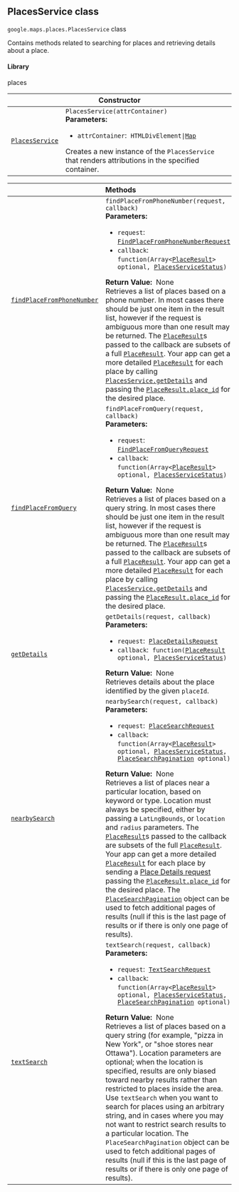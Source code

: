 
<devsite-heading text=" PlacesService class" for="PlacesService" level="h2" link="" toc="" back-to-top=""><h2 id="PlacesService" is-upgraded="">PlacesService class</h2></devsite-heading>
<p>
<code translate="no" dir="ltr"><span itemprop="path">google.maps.places</span>.<span itemprop="name">PlacesService</span></code>
class
</p>
<p>Contains methods related to searching for places and retrieving details about a place.</p>
<devsite-heading text="Library" for="library" level="h4" link=""><h4 is-upgraded="" id="library">Library</h4></devsite-heading>
<p>places</p>
<div class="devsite-table-wrapper"><table class="constructors responsive" summary="class PlacesService - Constructor">
<thead>
<tr><th colspan="2" id="PlacesService.constructor">Constructor</th>
</tr></thead>
<tbody>
<tr>
<td><code translate="no" dir="ltr"><a class="secret-link" href="#PlacesService.constructor"><span>PlacesService</span></a></code></td>
<td><div><code translate="no" dir="ltr">PlacesService(attrContainer)</code></div>
<div class="desc"><strong>Parameters:</strong>&nbsp; <ul>
<li><code translate="no" dir="ltr">attrContainer</code>:&nbsp; <code translate="no" dir="ltr">HTMLDivElement|<a href="Map.md">Map</a></code></li>
</ul></div>
<div class="desc">Creates a new instance of the <code translate="no" dir="ltr">PlacesService</code> that renders attributions in the specified container.</div></td>
</tr>
</tbody>
</table></div>
<div class="devsite-table-wrapper"><table class="methods responsive" summary="class PlacesService - Methods">
<thead>
<tr><th colspan="2">Methods</th>
</tr></thead>
<tbody>
<tr id="PlacesService.findPlaceFromPhoneNumber">
<td itemprop="property"><code translate="no" dir="ltr"><a class="secret-link" href="#PlacesService.findPlaceFromPhoneNumber"><span>findPlaceFromPhoneNumber</span></a></code></td>
<td><div><code translate="no" dir="ltr">findPlaceFromPhoneNumber(request, callback)</code></div>
<div class="desc"><strong>Parameters:</strong>&nbsp; <ul>
<li><code translate="no" dir="ltr">request</code>:&nbsp; <code translate="no" dir="ltr"><a href="FindPlaceFromPhoneNumberRequest.md">FindPlaceFromPhoneNumberRequest</a></code></li>
<li><code translate="no" dir="ltr">callback</code>:&nbsp; <code translate="no" dir="ltr">function(Array&lt;<a href="PlaceResult.md">PlaceResult</a>&gt; <span class="optional-type-annotation">optional</span>, <a href="PlacesServiceStatus.md">PlacesServiceStatus</a>)</code></li>
</ul></div>
<div class="desc"><strong>Return Value:</strong>&nbsp; None</div>
<div class="desc">Retrieves a list of places based on a phone number. In most cases there should be just one item in the result list, however if the request is ambiguous more than one result may be returned. The <code translate="no" dir="ltr"><a href="PlaceResult.md">PlaceResult</a></code>s passed to the callback are subsets of a full <code translate="no" dir="ltr"><a href="PlaceResult.md">PlaceResult</a></code>. Your app can get a more detailed <code translate="no" dir="ltr"><a href="PlaceResult.md">PlaceResult</a></code> for each place by calling <code translate="no" dir="ltr"><a href="/maps/documentation/javascript/reference/places-service#PlacesService.getDetails">PlacesService.getDetails</a></code> and passing the <code translate="no" dir="ltr"><a href="/maps/documentation/javascript/reference/places-service#PlaceResult.place_id">PlaceResult.place_id</a></code> for the desired place.</div></td>
</tr>
<tr id="PlacesService.findPlaceFromQuery">
<td itemprop="property"><code translate="no" dir="ltr"><a class="secret-link" href="#PlacesService.findPlaceFromQuery"><span>findPlaceFromQuery</span></a></code></td>
<td><div><code translate="no" dir="ltr">findPlaceFromQuery(request, callback)</code></div>
<div class="desc"><strong>Parameters:</strong>&nbsp; <ul>
<li><code translate="no" dir="ltr">request</code>:&nbsp; <code translate="no" dir="ltr"><a href="FindPlaceFromQueryRequest.md">FindPlaceFromQueryRequest</a></code></li>
<li><code translate="no" dir="ltr">callback</code>:&nbsp; <code translate="no" dir="ltr">function(Array&lt;<a href="PlaceResult.md">PlaceResult</a>&gt; <span class="optional-type-annotation">optional</span>, <a href="PlacesServiceStatus.md">PlacesServiceStatus</a>)</code></li>
</ul></div>
<div class="desc"><strong>Return Value:</strong>&nbsp; None</div>
<div class="desc">Retrieves a list of places based on a query string. In most cases there should be just one item in the result list, however if the request is ambiguous more than one result may be returned. The <code translate="no" dir="ltr"><a href="PlaceResult.md">PlaceResult</a></code>s passed to the callback are subsets of a full <code translate="no" dir="ltr"><a href="PlaceResult.md">PlaceResult</a></code>. Your app can get a more detailed <code translate="no" dir="ltr"><a href="PlaceResult.md">PlaceResult</a></code> for each place by calling <code translate="no" dir="ltr"><a href="/maps/documentation/javascript/reference/places-service#PlacesService.getDetails">PlacesService.getDetails</a></code> and passing the <code translate="no" dir="ltr"><a href="/maps/documentation/javascript/reference/places-service#PlaceResult.place_id">PlaceResult.place_id</a></code> for the desired place.</div></td>
</tr>
<tr id="PlacesService.getDetails">
<td itemprop="property"><code translate="no" dir="ltr"><a class="secret-link" href="#PlacesService.getDetails"><span>getDetails</span></a></code></td>
<td><div><code translate="no" dir="ltr">getDetails(request, callback)</code></div>
<div class="desc"><strong>Parameters:</strong>&nbsp; <ul>
<li><code translate="no" dir="ltr">request</code>:&nbsp; <code translate="no" dir="ltr"><a href="PlaceDetailsRequest.md">PlaceDetailsRequest</a></code></li>
<li><code translate="no" dir="ltr">callback</code>:&nbsp; <code translate="no" dir="ltr">function(<a href="PlaceResult.md">PlaceResult</a> <span class="optional-type-annotation">optional</span>, <a href="PlacesServiceStatus.md">PlacesServiceStatus</a>)</code></li>
</ul></div>
<div class="desc"><strong>Return Value:</strong>&nbsp; None</div>
<div class="desc">Retrieves details about the place identified by the given <code translate="no" dir="ltr">placeId</code>.</div></td>
</tr>
<tr id="PlacesService.nearbySearch">
<td itemprop="property"><code translate="no" dir="ltr"><a class="secret-link" href="#PlacesService.nearbySearch"><span>nearbySearch</span></a></code></td>
<td><div><code translate="no" dir="ltr">nearbySearch(request, callback)</code></div>
<div class="desc"><strong>Parameters:</strong>&nbsp; <ul>
<li><code translate="no" dir="ltr">request</code>:&nbsp; <code translate="no" dir="ltr"><a href="PlaceSearchRequest.md">PlaceSearchRequest</a></code></li>
<li><code translate="no" dir="ltr">callback</code>:&nbsp; <code translate="no" dir="ltr">function(Array&lt;<a href="PlaceResult.md">PlaceResult</a>&gt; <span class="optional-type-annotation">optional</span>, <a href="PlacesServiceStatus.md">PlacesServiceStatus</a>, <a href="PlaceSearchPagination.md">PlaceSearchPagination</a> <span class="optional-type-annotation">optional</span>)</code></li>
</ul></div>
<div class="desc"><strong>Return Value:</strong>&nbsp; None</div>
<div class="desc">Retrieves a list of places near a particular location, based on keyword or type. Location must always be specified, either by passing a <code translate="no" dir="ltr">LatLngBounds</code>, or <code translate="no" dir="ltr">location</code> and <code translate="no" dir="ltr">radius</code> parameters. The <code translate="no" dir="ltr"><a href="PlaceResult.md">PlaceResult</a></code>s passed to the callback are subsets of the full <code translate="no" dir="ltr"><a href="PlaceResult.md">PlaceResult</a></code>. Your app can get a more detailed <code translate="no" dir="ltr"><a href="PlaceResult.md">PlaceResult</a></code> for each place by sending a <a href="/maps/documentation/javascript/places#place_details_requests">Place Details request</a> passing the <code translate="no" dir="ltr"><a href="/maps/documentation/javascript/reference/places-service#PlaceResult.place_id">PlaceResult.place_id</a></code> for the desired place. The <code translate="no" dir="ltr"><a href="PlaceSearchPagination.md">PlaceSearchPagination</a></code> object can be used to fetch additional pages of results (null if this is the last page of results or if there is only one page of results).</div></td>
</tr>
<tr id="PlacesService.textSearch">
<td itemprop="property"><code translate="no" dir="ltr"><a class="secret-link" href="#PlacesService.textSearch"><span>textSearch</span></a></code></td>
<td><div><code translate="no" dir="ltr">textSearch(request, callback)</code></div>
<div class="desc"><strong>Parameters:</strong>&nbsp; <ul>
<li><code translate="no" dir="ltr">request</code>:&nbsp; <code translate="no" dir="ltr"><a href="TextSearchRequest.md">TextSearchRequest</a></code></li>
<li><code translate="no" dir="ltr">callback</code>:&nbsp; <code translate="no" dir="ltr">function(Array&lt;<a href="PlaceResult.md">PlaceResult</a>&gt; <span class="optional-type-annotation">optional</span>, <a href="PlacesServiceStatus.md">PlacesServiceStatus</a>, <a href="PlaceSearchPagination.md">PlaceSearchPagination</a> <span class="optional-type-annotation">optional</span>)</code></li>
</ul></div>
<div class="desc"><strong>Return Value:</strong>&nbsp; None</div>
<div class="desc">Retrieves a list of places based on a query string (for example, "pizza in New York", or "shoe stores near Ottawa"). Location parameters are optional; when the location is specified, results are only biased toward nearby results rather than restricted to places inside the area. Use <code translate="no" dir="ltr">textSearch</code> when you want to search for places using an arbitrary string, and in cases where you may not want to restrict search results to a particular location. The <code translate="no" dir="ltr">PlaceSearchPagination</code> object can be used to fetch additional pages of results (null if this is the last page of results or if there is only one page of results).</div></td>
</tr>
</tbody>
</table></div>
